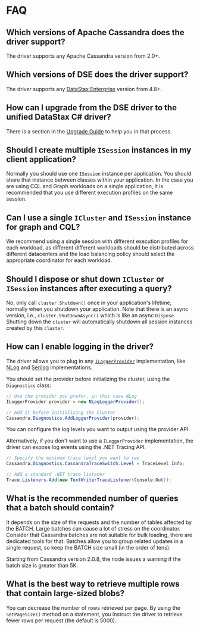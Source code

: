 # FAQ

## Which versions of Apache Cassandra does the driver support?

The driver supports any Apache Cassandra version from 2.0+.

## Which versions of DSE does the driver support?

The driver supports any [DataStax Enterprise][dse] version from 4.8+.

## How can I upgrade from the DSE driver to the unified DataStax C# driver?

There is a section in the [Upgrade Guide](../upgrade-guide/) to help you in that process.

## Should I create multiple `ISession` instances in my client application?

Normally you should use one `ISession` instance per application. You should share that instance between classes within your application. In the case you are using CQL and Graph workloads on a single application, it is recommended that you use different execution profiles on the same session.

## Can I use a single `ICluster` and `ISession` instance for graph and CQL?

We recommend using a single session with different execution profiles for each workload, as different different workloads should be distributed across different datacenters and the load balancing policy should select the appropriate coordinator for each workload.

## Should I dispose or shut down `ICluster` or `ISession` instances after executing a query?

No, only call `cluster.Shutdown()` once in your application's lifetime, normally when you shutdown your application. Note that there is an async version, i.e., `cluster.ShutDownAsync()` which is like an async `Dispose`. Shutting down the `cluster` will automatically shutdown all session instances created by this `cluster`.

## How can I enable logging in the driver?

The driver allows you to plug in any [`ILoggerProvider`][logging-api] implementation, like [NLog][nlog] and
[Serilog][serilog] implementations.

You should set the provider before initializing the cluster, using the `Diagnostics` class:

```csharp
// Use the provider you prefer, in this case NLog
ILoggerProvider provider = new NLogLoggerProvider();

// Add it before initializing the Cluster
Cassandra.Diagnostics.AddLoggerProvider(provider);
```

You can configure the log levels you want to output using the provider API.

Alternatively, if you don't want to use a `ILoggerProvider` implementation, the driver can expose log events using
the .NET Tracing API.

```csharp
// Specify the minimum trace level you want to see
Cassandra.Diagnostics.CassandraTraceSwitch.Level = TraceLevel.Info;

// Add a standard .NET trace listener
Trace.Listeners.Add(new TextWriterTraceListener(Console.Out));
```

## What is the recommended number of queries that a batch should contain?

It depends on the size of the requests and the number of tables affected by the BATCH. Large batches can
cause a lot of stress on the coordinator. Consider that Cassandra batches are not suitable for bulk loading, there
are dedicated tools for that. Batches allow you to group related updates in a single request, so keep the BATCH size
small (in the order of tens).

Starting from Cassandra version 2.0.8, the node issues a warning if the batch size is greater than 5K.

## What is the best way to retrieve multiple rows that contain large-sized blobs?

You can decrease the number of rows retrieved per page. By using the `SetPageSize()` method on a statement, you
instruct the driver to retrieve fewer rows per request (the default is 5000).

[logging-api]: https://github.com/aspnet/Logging
[nlog]: https://github.com/NLog/NLog.Extensions.Logging
[serilog]: https://github.com/serilog/serilog-extensions-logging
[dse]: https://www.datastax.com/products/datastax-enterprise
